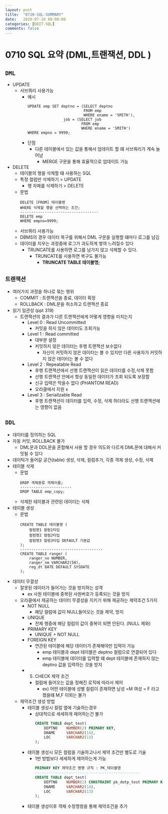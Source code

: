 ```yaml
---
layout: post
title:  "0710-SQL-SUMMARY"
date:   2020-07-10 00:00:00
categories: [DDIT-SQL]
comments: false
---
```


# 0710 SQL 요약 (DML,트랜잭션, DDL )

## `DML`
- UPDATE
    - 서브쿼리 사용가능
        - 예시
            ```
            UPDATE emp SET deptno = (SELECT deptno
                                     FROM emp
                                     WHERE ename = 'SMITH'),
                            job = (SELECT job
                                    FROM emp
                                    WHERE ename = 'SMITH')
            WHERE empno = 9999;  
            ```
        - 단점
            - 다른 테이블에서 있는 값을 통해서 업데이트 할 떄 서브쿼리가 계속 늘어남
                - MERGE 구문을 통해 효율적으로 업데이트 가능
- DELETE 
    - 테이블의 행을 삭제할 떄 사용하는 SQL
    - 특정 컬럼만 삭제하기 > UPDATE
        - 행 자체를 삭제하기 > DELETE   
    - 문법
        ```
        DELETE [FROM] 테이블명
        WHERE 삭제할 행을 선택하는 조건;
        -----------------------------------
        DELETE emp
        WHERE empno=9999;
        ```       
    - 서브쿼리 사용가능
    - DBMS의 경우 데이터 복구를 위해서  DML 구문을 실행할 떄마다 로그를 남김
    - 데이터를 지우는 과정중에 로그가 과도하게 쌓여 느려질수 있다
        - TRUNCATE를 사용하면 로그를 남가지 않고 삭제할 수 있다.
            - TRUNCATE를 사용하면 복구도 불가능
                - __TRUNCATE TABLE 테이블명;__
                
## `트랜잭션`
- 여러가지 과정을 하나로 묶는 행위
    - COMMIT : 트랜잭션을 종료, 데이터 확정
    - ROLLBACK : DML문을 취소하고 트랜잭션 종료
- 읽기 일관성 (ppt 319)
    - 트랜잭션의 결과가 다른 트랜잭션에게 어떻게 영향을 미치는지
        - Level 0 : Read Uncommitted
            - 커밋을 하지 않은 데이터도 조회가능 
        - Level 1 : Read committed
            - 대부분 설정 
            - 커밋하지 않은 데이터는 후행 트랜잭션 보수없다
                - 자신이 커밋하지 않은 데이터는 볼 수 있지만 다른 사용자가 커밋하지 않은 데이터는 볼 수 없다
        - Level 2 : Repeatable Read
            - 후행 트랜잭션에서 선행 트랜잭션이 읽은 데이터를 수정,삭제 못함          
            - 선행 트랜잭션 안에서 항상 동일한 데이터가 조회 되도록 보장함               
            - 신규 입력은 막을수 없다 (PHANTOM READ)   
            - 오라클에서 지원 x 
        - Level 3 : Seriallzable Read    
            - 후행 트랜잭션이 데이터를 입력, 수정, 삭제 하더라도 선행 트랜잭션에는 영향이 없음
            
## `DDL`
- 데이터를 정의하는 SQL
- 자동 커밋, ROLLBACK 불가
    - DML문과 DDL문을 혼합해서 사용 할 경우 의도와 다르게 DML문에 대해서 커밋될 수 있다
- 데이턱가 들어갈 공간(table) 생성, 삭제, 컬럼추가, 각종 객체 생성, 수정, 삭제
- 테이블 삭제
    - 문법
        ```roomsql
        DROP 객체종류 객체이름;
        -----------------------
        DROP TABLE emp_copy;
        ```
    - 삭제한 테이블과 관련된 데이터는 삭제 
- 테이블 생성
    - 문법
        ```roomsql
        CREATE TABLE 테이블명 (
            컬럼명1 컬럼1타입
            컬럼명2 컬럼2타입
            컬럼명3 컬럼3타입 DEFAULT 기본값
        );
        -------------------------------------
        CREATE TABLE ranger (
            ranger_no NUMBER,
            ranger_nm VARCHAR2(50),
            reg_dt DATE DEFAULT SYSDATE
        );
        ```
- 데이터 무결성 
    - 잘못된 데이터가 들어가는 것을 방지하는 성격
        - ex 사원 테이블에 중복된 사원버호가 등록되는 것을 방지
    - 오라클에서 제공하는 데이터 무결성을 지키기 위해 제공하는 제약조건 5가지
        - NOT NULL
            - 해당 컬럼에 값이 NULL들어오는 것을 제약, 방지
        - UNIQUE
            - 전체 행중에 해당 컬럼의 값이 중복이 되면 안된다. (NULL 제와)
        - PRIMARY KEY 
            - UNIQUE + NOT NULL
        - FOREIGN KEY
            - 연관된 테이블에 해당 데이터가 존재해야만 입력이 가능
                - emp 테이블과 dept 테이블은 deptno 컬럼으로 연결되어 있다
                - emp 테이블에 데이터를 입력할 떄 dept 테이블에 존재하지 않는 deptno 값을 입력하는 것을 방지
        - 5. CHECK 제약 조건
            - 컬럼에 들어오는 값을 정해진 로직에 따라서 제어 
                - ex) 어떤 테이블에 성별 컬럼이 존재하면 남성 =M 여성 = F 라고 했을떄 M,F 이외는 불가
    - 제약조건 생성 방법
        - 테이블 생성시 컬럼 옆에 기술하는경우
            - 상대적으로 세세하게 제어하는건 불가
                ```sql
                CREATE TABLE dept_test(
                    DEPTNO    NUMBER(2) PRIMARY KEY,
                    DNAME     VARCHAR2(14),
                    LOC       VARCHAR2(13) 
                );
                ```
        - 테이블 생성시 모든 컬럼을 기술하고나서 제약 조건만 별도로 기술
            - 1번 방법보다 세세하게 제어하는게 가능
                ```sql
                PRIMARY KEY 제약조건 명명 규칙 : PK_테이블명
                -----------------------------------------------
                CREATE TABLE dept_test(
                    DEPTNO    NUMBER(2) CONSTRAINT pk_detp_test PRIMARY KEY,
                    DNAME     VARCHAR2(14),
                    LOC       VARCHAR2(13) 
                );
               ``` 
        - 테이블 생성이후 객체 수정명령을 통해 제약조건을 추가                         
       
        
        
        
        
        
        
        
        
        
        

    